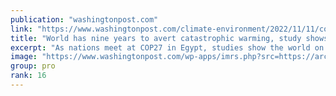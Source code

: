 ```yaml
---
publication: "washingtonpost.com"
link: "https://www.washingtonpost.com/climate-environment/2022/11/11/cop27-egypt-carbon-budget-gas-projects/"
title: "World has nine years to avert catastrophic warming, study shows"
excerpt: "As nations meet at COP27 in Egypt, studies show the world on track exhaust its carbon budget in nine years -- and new gas projects could accelerate that trend."
image: "https://www.washingtonpost.com/wp-apps/imrs.php?src=https://arc-anglerfish-washpost-prod-washpost.s3.amazonaws.com/public/KCCZ5GPM7U5YY5DHUSREF63MPM.jpg&w=1440"
group: pro
rank: 16
---
```

